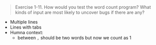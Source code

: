 > Exercise 1-11. How would you test the word count program? What kinds of input are most likely to uncover bugs if there are any?

- Multiple lines
- Lines with tabs
- Humna context:
    - between `,` should be two words but now we count as 1
